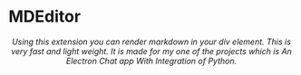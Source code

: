 # MDEditor

<div align="center">
    <i>Using this extension you can render markdown in your div element. This is very fast and light weight. It is made for my one of the projects which is An Electron Chat app With Integration of Python.</i>
    <br> <br>
</div>